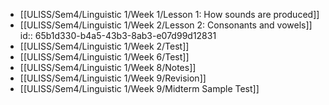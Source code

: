 - [[ULISS/Sem4/Linguistic 1/Week 1/Lesson 1: How sounds are produced]]
- [[ULISS/Sem4/Linguistic 1/Week 2/Lesson 2: Consonants and vowels]]
  id:: 65b1d330-b4a5-43b3-8ab3-e07d99d12831
- [[ULISS/Sem4/Linguistic 1/Week 2/Test]]
- [[ULISS/Sem4/Linguistic 1/Week 6/Test]]
- [[ULISS/Sem4/Linguistic 1/Week 8/Notes]]
- [[ULISS/Sem4/Linguistic 1/Week 9/Revision]]
- [[ULISS/Sem4/Linguistic 1/Week 9/Midterm Sample Test]]